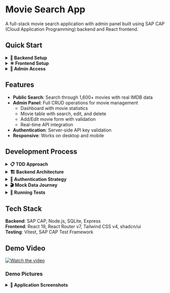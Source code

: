 # Movie Search App

A full-stack movie search application with admin panel built using SAP CAP (Cloud Application Programming) backend and React frontend.

## Quick Start

<details>
<summary><strong>🚀 Backend Setup</strong></summary>

```bash
cd backend
npm install
npm start
```

Backend runs on: http://localhost:4004
- Public API: http://localhost:4004/api
- Admin API: http://localhost:4004/admin (requires API key)

</details>

<details>
<summary><strong>⚛️ Frontend Setup</strong></summary>

```bash
cd frontend
npm install
npm run dev
```

Frontend runs on: http://localhost:5173 (or next available port)

**Note**: Vite proxy configured for `/api` and `/admin` routes to backend

</details>

<details>
<summary><strong>🔑 Admin Access</strong></summary>

Navigate to http://localhost:5173/admin/login and use any of these API keys:
- `dev-admin-key-123`
- `test-key-456`
- `admin-key-789`

</details>

## Features

- **Public Search**: Search through 1,600+ movies with real IMDB data
- **Admin Panel**: Full CRUD operations for movie management
  - Dashboard with movie statistics
  - Movie table with search, edit, and delete
  - Add/Edit movie form with validation
  - Real-time API integration
- **Authentication**: Server-side API key validation
- **Responsive**: Works on desktop and mobile

## Development Process

<details>
<summary><strong>📋 TDD Approach</strong></summary>

Write CRUD tests for backend → Implement features → Test functionality → Next requirement

Used SAP CAP's built-in `cds.test` framework for comprehensive backend testing with 44/46 tests passing.

</details>

<details>
<summary><strong>🏗️ Backend Architecture</strong></summary>

- **SAP CAP Framework**: Enterprise-grade Node.js framework
- **OData Compatible**: RESTful APIs with SAP standards
- **SQLite Database**: In-memory for testing, file-based for production
- **Custom Auth Middleware**: API key validation with role-based access
- **Proxy Configuration**: Vite development proxy for seamless frontend-backend communication

</details>

<details>
<summary><strong>🔐 Authentication Strategy</strong></summary>

Simple server-side API keys stored in environment variables. Could be enhanced with OAuth/JWT for production, but kept minimal per requirements.

</details>

<details>
<summary><strong>🎬 Mock Data Journey</strong></summary>

Real movie data from [MovieLens Posters](https://github.com/babu-thomas/movielens-posters):

**Data Processing:**
1. Downloaded 3 source files:
   - `movie_url.csv` - IMDB URLs for each movie
   - `movie_poster.csv` - Poster image URLs  
   - `u.item.txt` - Movie metadata (title, year, genres)

2. Extracted and processed:
   - 1,640 real IMDB IDs from URLs (format: tt0114709)
   - 1,592 working poster URLs from Amazon Images
   - Movie titles, years, and genres from metadata
   - Generated UUIDs for each record

3. Created final CSV with OMDB-compatible fields:
   - Real IMDB IDs and working poster URLs
   - Movie titles and years (1995-1998 era)
   - Proper genre classification (Action, Comedy, Drama, etc.)
   - Generated plot descriptions and search terms

**Output:** `backend/db/data/sap.capire.movies-Movies.csv`

</details>

<details>
<summary><strong>🧪 Running Tests</strong></summary>

```bash
cd backend
npm test
```

Tests cover:
- Movie search functionality
- Admin CRUD operations
- API key authentication
- Data validation

</details>

## Tech Stack

**Backend**: SAP CAP, Node.js, SQLite, Express  
**Frontend**: React 19, React Router v7, Tailwind CSS v4, shadcn/ui  
**Testing**: Vitest, SAP CAP Test Framework

## Demo Video
[![Watch the video](https://img.youtube.com/vi/rE9jAQ0JOGE/maxresdefault.jpg)](https://www.youtube.com/watch?v=rE9jAQ0JOGE)

### Demo Pictures

<details>
<summary><strong>📸 Application Screenshots</strong></summary>

| Public Search | Admin Login | Admin Dashboard |
|---|---|---|
| ![Public Search](demo-images/Screenshot%202025-07-19%20at%204.44.16%20PM.png) | ![Admin Login](demo-images/Screenshot%202025-07-19%20at%204.44.23%20PM.png) | ![Admin Dashboard](demo-images/Screenshot%202025-07-19%20at%204.45.04%20PM.png) |

| Movie Management | Add Movie Form | Edit Movie |
|---|---|---|
| ![Movie Management](demo-images/Screenshot%202025-07-19%20at%204.45.12%20PM.png) | ![Add Movie](demo-images/Screenshot%202025-07-19%20at%204.45.20%20PM.png) | ![Edit Movie](demo-images/Screenshot%202025-07-19%20at%204.45.30%20PM.png) |

| Movie Details |
|---|
| ![Movie Details](demo-images/Screenshot%202025-07-19%20at%204.45.38%20PM.png) |

</details>